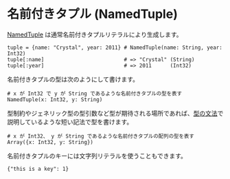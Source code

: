 # 名前付きタプル (NamedTuple)

[NamedTuple](http://crystal-lang.org/api/NamedTuple.html) は通常名前付きタプルリテラルにより生成します。

```crystal
tuple = {name: "Crystal", year: 2011} # NamedTuple(name: String, year: Int32)
tuple[:name]                          # => "Crystal" (String)
tuple[:year]                          # => 2011      (Int32)
```

名前付きタプルの型は次のようにして書けます。

```crystal
# x が Int32 で y が String であるような名前付きタプルの型を表す
NamedTuple(x: Int32, y: String)
```

型制約やジェネリック型の型引数など型が期待される場所であれば、[型の文法](../type_grammar.html)で説明しているような短い記法で型を書けます。

```crystal
# x が Int32、 y が String であるような名前付きタプルの配列の型を表す
Array({x: Int32, y: String})
```

名前付きタプルのキーには文字列リテラルを使うこともできます。

```crystal
{"this is a key": 1}
```
